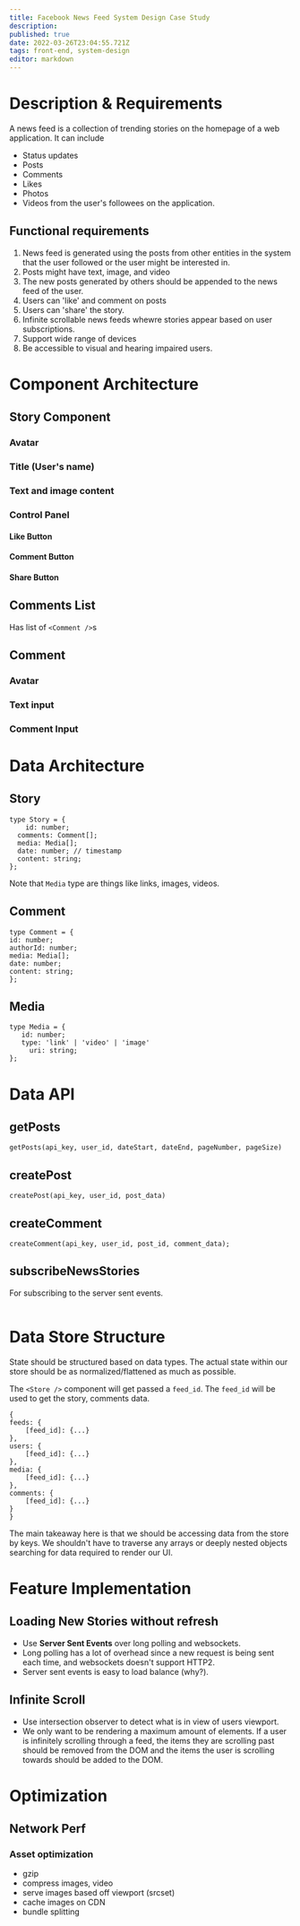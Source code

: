 ```yaml
---
title: Facebook News Feed System Design Case Study
description: 
published: true
date: 2022-03-26T23:04:55.721Z
tags: front-end, system-design
editor: markdown
---
```


# Description & Requirements
A news feed is a collection of trending stories on the homepage of a web application. It can include 
- Status updates
- Posts
- Comments
- Likes
- Photos
- Videos
from the user's followees on the application.
## Functional requirements
1. News feed is generated using the posts from other entities in the system that the user followed or the user might be interested in.
2. Posts might have text, image, and video
3. The new posts generated by others should be appended to the news feed of the user.
4. Users can 'like' and comment on posts
5. Users can 'share' the story.
6. Infinite scrollable news feeds whewre stories appear based on user subscriptions. 
7. Support wide range of devices
8. Be accessible to visual and hearing impaired users.

# Component Architecture
## Story Component
### Avatar
### Title (User's name)
### Text and image content
### Control Panel
#### Like Button
#### Comment Button
#### Share Button

## Comments List
Has list of `<Comment />`s 
## Comment
### Avatar
### Text input
### Comment Input

# Data Architecture
## Story
```
type Story = {
	id: number;
  comments: Comment[];
  media: Media[];
  date: number; // timestamp
  content: string;
};
```
Note that `Media` type are things like links, images, videos.
## Comment
```
type Comment = {
id: number;
authorId: number;
media: Media[];
date: number;
content: string;
};
```
## Media 
```
type Media = {
   id: number;
   type: 'link' | 'video' | 'image'
	 uri: string;
};
```

# Data API
## getPosts
```
getPosts(api_key, user_id, dateStart, dateEnd, pageNumber, pageSize)
```
## createPost
```
createPost(api_key, user_id, post_data)
```
## createComment
```
createComment(api_key, user_id, post_id, comment_data);
```
## subscribeNewsStories
For subscribing to the server sent events.
```
```

# Data Store Structure
State should be structured based on data types. The actual state within our store should be as normalized/flattened as much as possible. 

The `<Store />` component will get passed a `feed_id`. The `feed_id` will be used to get the story, comments data. 
```
{
feeds: {
	[feed_id]: {...}
},
users: {
	[feed_id]: {...}
},
media: {
	[feed_id]: {...}
},
comments: {
	[feed_id]: {...}
}
}
```

The main takeaway here is that we should be accessing data from the store by keys. We shouldn't have to traverse any arrays or deeply nested objects searching for data required to render our UI.

# Feature Implementation
## Loading New Stories without refresh
- Use **Server Sent Events** over long polling and websockets. 
- Long polling has a lot of overhead since a new request is being sent each time, and websockets doesn't support HTTP2.
- Server sent events is easy to load balance (why?).
## Infinite Scroll
- Use intersection observer to detect what is in view of users viewport.
- We only want to be rendering a maximum amount of elements. If a user is infinitely scrolling through a feed, the items they are scrolling past should be removed from the DOM and the items the user is scrolling towards should be added to the DOM. 

# Optimization
## Network Perf
### Asset optimization
- gzip
- compress images, video
- serve images based off viewport (srcset)
- cache images on CDN
- bundle splitting


